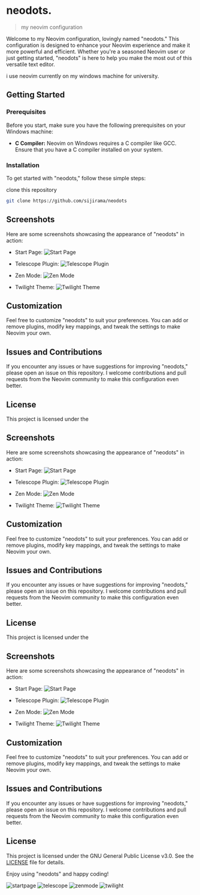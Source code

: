# neodots.
> my neovim configuration 

Welcome to my Neovim configuration, lovingly named "neodots." This configuration is designed to enhance your Neovim experience and make it more powerful and efficient. Whether you're a seasoned Neovim user or just getting started, "neodots" is here to help you make the most out of this versatile text editor.

i use neovim currently on my windows machine for university.

## Getting Started

### Prerequisites

Before you start, make sure you have the following prerequisites on your Windows machine:

- **C Compiler:** Neovim on Windows requires a C compiler like GCC. Ensure that you have a C compiler installed on your system.

### Installation

To get started with "neodots," follow these simple steps:

clone this repository

``` bash
git clone https://github.com/sijirama/neodots

```

## Screenshots

Here are some screenshots showcasing the appearance of "neodots" in action:

- Start Page:
  ![Start Page](screenshots/startpage.jpg)

- Telescope Plugin:
  ![Telescope Plugin](screenshots/telescope.JPG)

- Zen Mode:
  ![Zen Mode](screenshots/zenmode.jpg)

- Twilight Theme:
  ![Twilight Theme](screenshots/twilight.jpg)

## Customization

Feel free to customize "neodots" to suit your preferences. You can add or remove plugins, modify key mappings, and tweak the settings to make Neovim your own.

## Issues and Contributions

If you encounter any issues or have suggestions for improving "neodots," please open an issue on this repository. I welcome contributions and pull requests from the Neovim community to make this configuration even better.

## License

This project is licensed under the 
## Screenshots

Here are some screenshots showcasing the appearance of "neodots" in action:

- Start Page:
  ![Start Page](screenshots/startpage.jpg)

- Telescope Plugin:
  ![Telescope Plugin](screenshots/telescope.JPG)

- Zen Mode:
  ![Zen Mode](screenshots/zenmode.jpg)

- Twilight Theme:
  ![Twilight Theme](screenshots/twilight.jpg)

## Customization

Feel free to customize "neodots" to suit your preferences. You can add or remove plugins, modify key mappings, and tweak the settings to make Neovim your own.

## Issues and Contributions

If you encounter any issues or have suggestions for improving "neodots," please open an issue on this repository. I welcome contributions and pull requests from the Neovim community to make this configuration even better.

## License

This project is licensed under the 
## Screenshots

Here are some screenshots showcasing the appearance of "neodots" in action:

- Start Page:
  ![Start Page](screenshots/startpage.jpg)

- Telescope Plugin:
  ![Telescope Plugin](screenshots/telescope.JPG)

- Zen Mode:
  ![Zen Mode](screenshots/zenmode.jpg)

- Twilight Theme:
  ![Twilight Theme](screenshots/twilight.jpg)

## Customization

Feel free to customize "neodots" to suit your preferences. You can add or remove plugins, modify key mappings, and tweak the settings to make Neovim your own.

## Issues and Contributions

If you encounter any issues or have suggestions for improving "neodots," please open an issue on this repository. I welcome contributions and pull requests from the Neovim community to make this configuration even better.

## License

This project is licensed under the GNU General Public License v3.0. See the [LICENSE](LICENSE) file for details.

Enjoy using "neodots" and happy coding!



<img src="screenshots/startpage.jpg" alt="startpage">
<img src="screenshots/telescope.JPG" alt="telescope">
<img src="screenshots/zenmode.jpg" alt="zenmode">
<img src="screenshots/twilight.jpg" alt="twilight">
